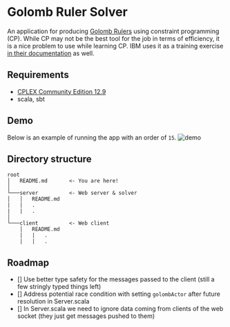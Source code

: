 # Golomb Ruler Solver

An application for producing [Golomb Rulers](https://en.wikipedia.org/wiki/Golomb_ruler) using constraint programming (CP). While CP may not be the best tool for the job in terms of efficiency, it is a nice problem to use while learning CP. IBM uses it as a training exercise [in their documentation](https://dataplatform.cloud.ibm.com/exchange/public/entry/view/f981e59a5122130858f8899a875e0b54) as well.

## Requirements
- [CPLEX Community Edition 12.9](https://www.ibm.com/support/knowledgecenter/SSSA5P_12.9.0/ilog.odms.studio.help/Optimization_Studio/topics/COS_home.html)
- scala, sbt

## Demo
Below is an example of running the app with an order of `15`.
![demo](https://user-images.githubusercontent.com/3643611/81000667-7952d200-8dfb-11ea-956b-d98cfe531de7.gif)

## Directory structure
```
root
│   README.md       <- You are here!
│
└───server          <- Web server & solver
│   │   README.md
|   |   .
|   |   .
│   
└───client          <- Web client
    │   README.md
    |   |   .
    |   |   .
```

## Roadmap
- [] Use better type safety for the messages passed to the client (still a few stringly typed things left)
- [] Address potential race condition with setting `golombActor` after future resolution in Server.scala
- [] In Server.scala we need to ignore data coming from clients of the web socket (they just get messages pushed to them)
